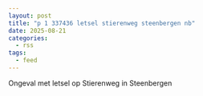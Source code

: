 ```yaml
---
layout: post
title: "p 1 337436 letsel stierenweg steenbergen nb"
date: 2025-08-21
categories: 
  - rss
tags: 
  - feed
---
```


Ongeval met letsel op Stierenweg in Steenbergen
